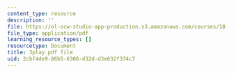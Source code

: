 ```yaml
---
content_type: resource
description: ''
file: https://ol-ocw-studio-app-production.s3.amazonaws.com/courses/18-01sc-single-variable-calculus-fall-2010/2cbf4de986b56306d32dd3e632f374c7_5q_3FDOkVRQ.pdf
file_type: application/pdf
learning_resource_types: []
resourcetype: Document
title: 3play pdf file
uid: 2cbf4de9-86b5-6306-d32d-d3e632f374c7
---
```

